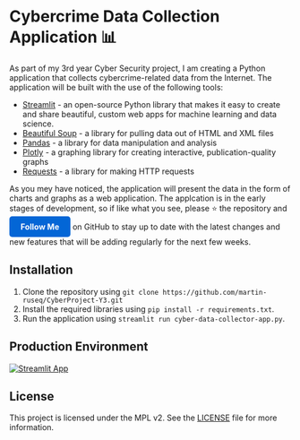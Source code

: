 # Cybercrime Data Collection Application :bar_chart:

As part of my 3rd year Cyber Security project, I am creating a Python application that collects cybercrime-related data from the Internet. The application will be built with the use of the following tools:

- [Streamlit](https://streamlit.io/) - an open-source Python library that makes it easy to create and share beautiful, custom web apps for machine learning and data science.   
- [Beautiful Soup](https://www.crummy.com/software/BeautifulSoup/) - a library for pulling data out of HTML and XML files
- [Pandas](https://pandas.pydata.org/) - a library for data manipulation and analysis
- [Plotly](https://plotly.com/python/) - a graphing library for creating interactive, publication-quality graphs
- [Requests](https://requests.readthedocs.io/en/master/) - a library for making HTTP requests
  
As you mey have noticed, the application will present the data in the form of charts and graphs as a web application. The applcation is in the early stages of development, so if like what you see, please :star: the repository and <a href="https://github.com/martin-ruseq" target="_blank" style="background-color: #0366d6; color: white; padding: 10px 20px; border-radius: 5px; text-decoration: none; font-weight: bold; display: inline-block;">Follow Me</a> on GitHub to stay up to date with the latest changes and new features that will be adding regularly for the next few weeks.


## Installation

1. Clone the repository using `git clone https://github.com/martin-ruseq/CyberProject-Y3.git`
2. Install the required libraries using `pip install -r requirements.txt`.
3. Run the application using `streamlit run cyber-data-collector-app.py`.

## Production Environment
[![Streamlit App](https://static.streamlit.io/badges/streamlit_badge_black_white.svg)](https://cyber-project-marcinrusiecki.streamlit.app/)
 

## License

This project is licensed under the MPL v2. See the [LICENSE](LICENSE) file for more information.
